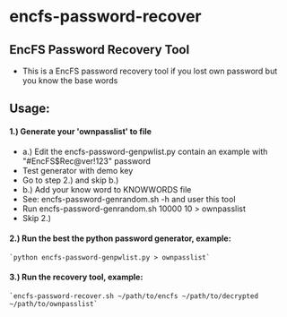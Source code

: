 # encfs-password-recover
EncFS Password Recovery Tool 
----------------------------
- This is a EncFS password recovery tool if you lost own password but you know the base words

Usage:
----------------------------
#### 1.) Generate your 'ownpasslist' to file
-    a.) Edit the encfs-password-genpwlist.py contain an example with "#EncFS$Rec@ver!123" password
-	Test generator with demo key 
-	Go to step 2.) and skip b.)
-    b.) Add your know word to KNOWWORDS file
-	See: encfs-password-genrandom.sh -h and user this tool
-	Run encfs-password-genrandom.sh 10000 10 > ownpasslist
-	Skip 2.)

#### 2.) Run the best the python password generator, example: 
    `python encfs-password-genpwlist.py > ownpasslist`
    
#### 3.) Run the recovery tool, example: 
    `encfs-password-recover.sh ~/path/to/encfs ~/path/to/decrypted ~/path/to/ownpasslist`

